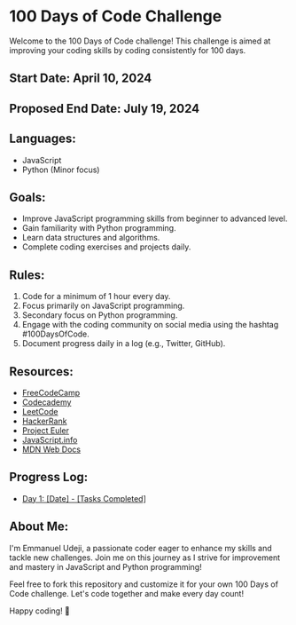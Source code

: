 # 100 Days of Code Challenge

Welcome to the 100 Days of Code challenge! This challenge is aimed at improving your coding skills by coding consistently for 100 days.

## Start Date: April 10, 2024
## Proposed End Date: July 19, 2024

## Languages:
- JavaScript
- Python (Minor focus)

## Goals:
- Improve JavaScript programming skills from beginner to advanced level.
- Gain familiarity with Python programming.
- Learn data structures and algorithms.
- Complete coding exercises and projects daily.

## Rules:
1. Code for a minimum of 1 hour every day.
2. Focus primarily on JavaScript programming.
3. Secondary focus on Python programming.
4. Engage with the coding community on social media using the hashtag #100DaysOfCode.
5. Document progress daily in a log (e.g., Twitter, GitHub).

## Resources:
- [FreeCodeCamp](https://www.freecodecamp.org/)
- [Codecademy](https://www.codecademy.com/)
- [LeetCode](https://leetcode.com/)
- [HackerRank](https://www.hackerrank.com/)
- [Project Euler](https://projecteuler.net/)
- [JavaScript.info](https://javascript.info/)
- [MDN Web Docs](https://developer.mozilla.org/en-US/docs/Web/JavaScript)

## Progress Log:
- [Day 1: [Date] - [Tasks Completed]](./Day%201)


## About Me:
I'm Emmanuel Udeji, a passionate coder eager to enhance my skills and tackle new challenges. Join me on this journey as I strive for improvement and mastery in JavaScript and Python programming!

Feel free to fork this repository and customize it for your own 100 Days of Code challenge. Let's code together and make every day count!

Happy coding! 🚀
